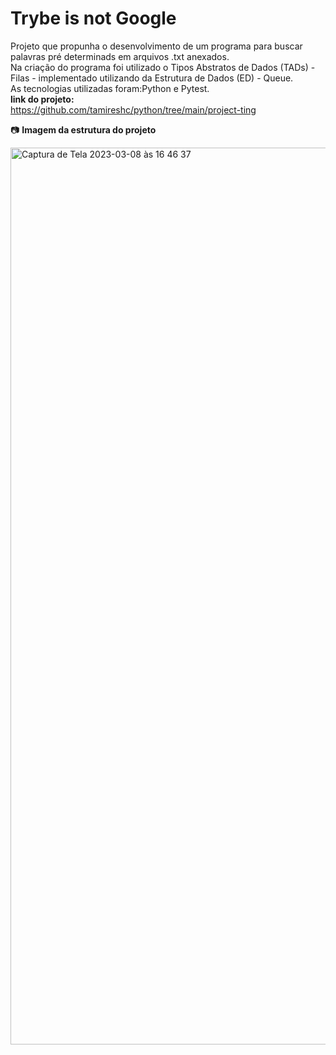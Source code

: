 # Trybe is not Google

Projeto que propunha o desenvolvimento de um programa para buscar palavras pré determinads em arquivos .txt anexados.<br>
Na criação do programa foi utilizado o Tipos Abstratos de Dados (TADs) - Filas - implementado utilizando da Estrutura de Dados (ED) - Queue. <br>
As tecnologias utilizadas foram:Python e Pytest.<br>
**link do projeto:**<br>
https://github.com/tamireshc/python/tree/main/project-ting <br>

:camera: **Imagem da estrutura do projeto** 

<img width="1435" alt="Captura de Tela 2023-03-08 às 16 46 37" src="https://user-images.githubusercontent.com/65035109/223828414-9632275c-7105-41a4-83f9-719cbdcf89cb.png">

